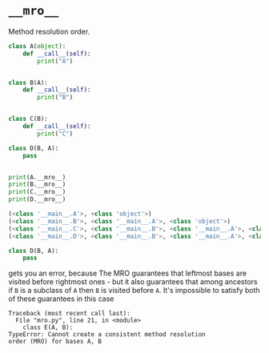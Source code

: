 # `__mro__`

Method resolution order.

```python
class A(object):
    def __call__(self):
        print("A")


class B(A):
    def __call__(self):
        print("B")


class C(B):
    def __call__(self):
        print("C")

class D(B, A):
    pass


print(A.__mro__)
print(B.__mro__)
print(C.__mro__)
print(D.__mro__)
```

```python
(<class '__main__.A'>, <class 'object'>)
(<class '__main__.B'>, <class '__main__.A'>, <class 'object'>)
(<class '__main__.C'>, <class '__main__.B'>, <class '__main__.A'>, <class 'object'>)
(<class '__main__.D'>, <class '__main__.B'>, <class '__main__.A'>, <class 'object'>)
```

```python
class D(B, A):
    pass
```

gets you an error, because The MRO guarantees that leftmost bases are visited
before rightmost ones - but it also guarantees that among ancestors if `B` is a
subclass of `A` then `B` is visited before `A`. It's impossible to satisfy both
of these guarantees in this case


```
Traceback (most recent call last):
  File "mro.py", line 21, in <module>
    class E(A, B):
TypeError: Cannot create a consistent method resolution
order (MRO) for bases A, B
```
